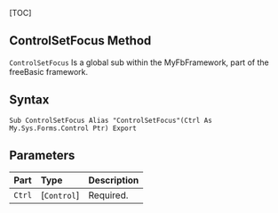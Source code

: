 [TOC]
## ControlSetFocus Method

`ControlSetFocus` Is a global sub within the MyFbFramework, part of the freeBasic framework.
## Syntax

```freeBasic
Sub ControlSetFocus Alias "ControlSetFocus"(Ctrl As My.Sys.Forms.Control Ptr) Export
```

## Parameters

|Part|Type|Description|
| :------------ | :------------ | :------------ |
|`Ctrl`|[`Control`]|Required.|
